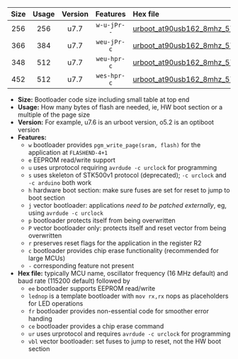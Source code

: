 |Size|Usage|Version|Features|Hex file|
|:-:|:-:|:-:|:-:|:--|
|256|256|u7.7|`w-u-jPr--`|[urboot_at90usb162_8mhz_57600bps_lednop_ur_vbl.hex](https://raw.githubusercontent.com/stefanrueger/urboot.hex/main/mcus/at90usb162/fcpu_8mhz/57600_bps/urboot_at90usb162_8mhz_57600bps_lednop_ur_vbl.hex)|
|366|384|u7.7|`weu-jPr-c`|[urboot_at90usb162_8mhz_57600bps_ee_lednop_fr_ce_ur_vbl.hex](https://raw.githubusercontent.com/stefanrueger/urboot.hex/main/mcus/at90usb162/fcpu_8mhz/57600_bps/urboot_at90usb162_8mhz_57600bps_ee_lednop_fr_ce_ur_vbl.hex)|
|348|512|u7.7|`weu-hpr-c`|[urboot_at90usb162_8mhz_57600bps_ee_lednop_fr_ce_ur.hex](https://raw.githubusercontent.com/stefanrueger/urboot.hex/main/mcus/at90usb162/fcpu_8mhz/57600_bps/urboot_at90usb162_8mhz_57600bps_ee_lednop_fr_ce_ur.hex)|
|452|512|u7.7|`wes-hpr-c`|[urboot_at90usb162_8mhz_57600bps_ee_lednop_fr_ce.hex](https://raw.githubusercontent.com/stefanrueger/urboot.hex/main/mcus/at90usb162/fcpu_8mhz/57600_bps/urboot_at90usb162_8mhz_57600bps_ee_lednop_fr_ce.hex)|

- **Size:** Bootloader code size including small table at top end
- **Usage:** How many bytes of flash are needed, ie, HW boot section or a multiple of the page size
- **Version:** For example, u7.6 is an urboot version, o5.2 is an optiboot version
- **Features:**
  + `w` bootloader provides `pgm_write_page(sram, flash)` for the application at `FLASHEND-4+1`
  + `e` EEPROM read/write support
  + `u` uses urprotocol requiring `avrdude -c urclock` for programming
  + `s` uses skeleton of STK500v1 protocol (deprecated); `-c urclock` and `-c arduino` both work
  + `h` hardware boot section: make sure fuses are set for reset to jump to boot section
  + `j` vector bootloader: applications *need to be patched externally*, eg, using `avrdude -c urclock`
  + `p` bootloader protects itself from being overwritten
  + `P` vector bootloader only: protects itself and reset vector from being overwritten
  + `r` preserves reset flags for the application in the register R2
  + `c` bootloader provides chip erase functionality (recommended for large MCUs)
  + `-` corresponding feature not present
- **Hex file:** typically MCU name, oscillator frequency (16 MHz default) and baud rate (115200 default) followed by
  + `ee` bootloader supports EEPROM read/write
  + `lednop` is a template bootloader with `mov rx,rx` nops as placeholders for LED operations
  + `fr` bootloader provides non-essential code for smoother error handing
  + `ce` bootloader provides a chip erase command
  + `ur` uses urprotocol and requires `avrdude -c urclock` for programming
  + `vbl` vector bootloader: set fuses to jump to reset, not the HW boot section
